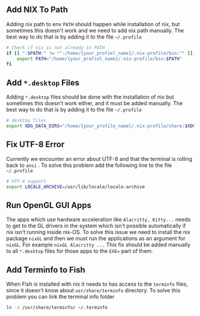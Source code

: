 ## Add NIX To Path

Adding nix path to env `PATH` should happen while installation of nix, but sometimes this doesn't work and we need to add nix path manually.
The best way to do that is by adding it to the file `~/.profile`

```bash
# Check if nix is not already in PATH
if [[ ":$PATH:" != *":/home/{your_profiel_name}/.nix-profile/bin:"* ]]; then
	export PATH="/home/{your_profiel_name}/.nix-profile/bin:$PATH"
fi
```

## Add `*.desktop` Files

Adding `*.desktop` files should be done with the installation of nix but sometimes this doesn't work either, and it must be added manually.
The best way to do that is by adding it to the file `~/.profile`

```bash
# desktop files
export XDG_DATA_DIRS="/home/{your_profile_name}/.nix-profile/share:$XDG_DATA_DIRS"
```

## Fix UTF-8 Error 

Currently we encounter an error about UTF-8 and that the terminal is rolling back to `ansi` . To solve this problem add the following line to the file `~/.profile`

```bash
# UTF-8 support
export LOCALE_ARCHIVE=/usr/lib/locale/locale-archive
```

## Run OpenGL GUI Apps

The apps which use hardware acceleration like `Alacritty, Kitty...` needs to get to the GL drivers in the system which isn't possible automatically if nix isn't running inside nix-OS. 
To solve this issue we need to install the nix package `nixGL` and then we must run the applications as an argument for `nixGL`. For example `nixGL Alacritty ...`
This fix should be added manually to all `*.desktop` files for those apps to the `EXE=` part of them.  


## Add Terminfo to Fish 

When Fish is installed with nix it needs to has access to the `terminfo` files, since it doesn't know about `usr/share/terminfo` directory.
To solve this problem you can link the terminal info folder

```bash 
ln -s /usr/share/terminfo/ ~/.terminfo
```
